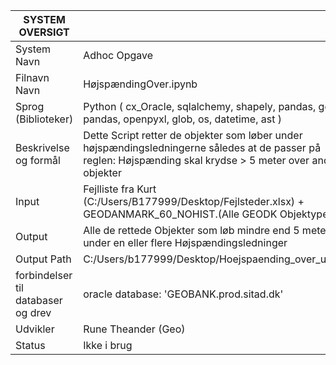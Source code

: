 |  SYSTEM OVERSIGT |                                  |   
|------------------|----------------------------------|
| System Navn             | Adhoc Opgave | 
| Filnavn Navn             | HøjspændingOver.ipynb |      
| Sprog (Biblioteker)            | Python ( cx_Oracle, sqlalchemy, shapely, pandas, geo pandas, openpyxl, glob, os, datetime, ast )                           |  
| Beskrivelse og formål     |Dette Script retter de objekter som løber under højspændingsledningerne således at de passer på reglen: Højspænding skal krydse > 5 meter over andre objekter|   
| Input             | Fejlliste fra Kurt (C:/Users/B177999/Desktop/Fejlsteder.xlsx)  + GEODANMARK_60_NOHIST.(Alle GEODK Objektyper)|     
| Output            |  Alle de rettede Objekter som løb mindre end 5 meter under en eller flere Højspændingsledninger             |    
| Output Path       | C:/Users/b177999/Desktop/Hoejspaending_over_under/                   |    
|  forbindelser til databaser og drev          | oracle database: 'GEOBANK.prod.sitad.dk' |   
|  Udvikler          |  Rune Theander (Geo)                                 |   
|  Status          | Ikke i brug                          |     

